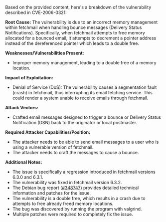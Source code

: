 Based on the provided content, here's a breakdown of the vulnerability described in CVE-2006-0321:

**Root Cause:**
The vulnerability is due to an incorrect memory management within fetchmail when handling bounce messages (Delivery Status Notifications). Specifically, when fetchmail attempts to free memory allocated for a bounced email, it attempts to decrement a pointer address instead of the dereferenced pointer which leads to a double free.

**Weaknesses/Vulnerabilities Present:**
- Improper memory management, leading to a double free of a memory location.

**Impact of Exploitation:**
- Denial of Service (DoS): The vulnerability causes a segmentation fault (crash) in fetchmail, thus interrupting its email fetching service. This could render a system unable to receive emails through fetchmail.

**Attack Vectors:**
- Crafted email messages designed to trigger a bounce or Delivery Status Notification (DSN) back to the originator or local postmaster.

**Required Attacker Capabilities/Position:**
- The attacker needs to be able to send email messages to a user who is using a vulnerable version of fetchmail.
- The attacker needs to craft the messages to cause a bounce.

**Additional Notes:**
- The issue is specifically a regression introduced in fetchmail versions 6.3.0 and 6.3.1.
- The vulnerability was fixed in fetchmail version 6.3.2.
- The Debian bug report ([#348747](https://bugs.debian.org/cgi-bin/bugreport.cgi?bug=348747)) provides detailed technical information and patches for the issue.
- The vulnerability is a double free, which results in a crash due to attempts to free already freed memory locations.
- The bug was discovered by running the program with valgrind.
- Multiple patches were required to completely fix the issue.